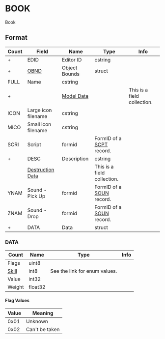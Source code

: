 BOOK
====

Book

## Format

Count | Field | Name | Type | Info
------|-------|------|------|-----
+ | EDID | Editor ID | cstring |
+ | [OBND](Fields/OBND.md) | Object Bounds | struct |
 | FULL | Name | cstring |
+ | | [Model Data](Fields/Model.md) | | This is a field collection.
 | ICON | Large icon filename | cstring | 
 | MICO | Small icon filename | cstring | 
 | SCRI | Script | formid | FormID of a [SCPT](SCPT.md) record.
+ | DESC | Description | cstring |
 | | [Destruction Data](Fields/Destruction.md) | | This is a field collection.
 | YNAM | Sound - Pick Up | formid | FormID of a [SOUN](SOUN.md) record.
 | ZNAM | Sound - Drop | formid | FormID of a [SOUN](SOUN.md) record.
+ | DATA | Data | struct |

### DATA

Count | Name | Type | Info
------|------|------|-----
 | Flags | uint8 |
 | [Skill](Enums/Skills.md) | int8 | See the link for enum values.
 | Value | int32 |
 | Weight | float32 |

#### Flag Values

Value | Meaning
------|--------
0x01 | Unknown
0x02 | Can't be taken
